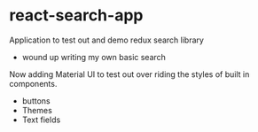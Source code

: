 # react-search-app
Application to test out and demo redux search library
- wound up writing my own basic search 

Now adding Material UI to test out over riding the styles of built in components.
 - buttons 
 - Themes
 - Text fields
